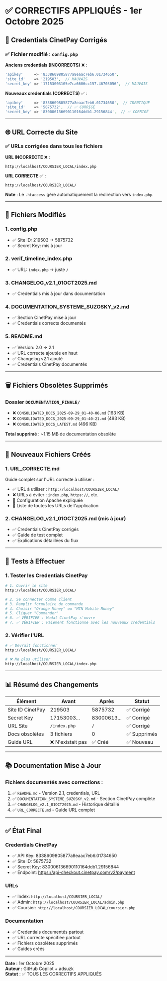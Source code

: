 # ✅ CORRECTIFS APPLIQUÉS - 1er Octobre 2025

## 🔑 Credentials CinetPay Corrigés

### ✅ Fichier modifié : `config.php`

**Anciens credentials (INCORRECTS)** ❌ :
```php
'apikey'     => '8338609805877a8eaac7eb6.01734650',
'site_id'    => '219503',  // MAUVAIS
'secret_key' => '17153003105e7ca6606cc157.46703056',  // MAUVAIS
```

**Nouveaux credentials (CORRECTS)** ✅ :
```php
'apikey'     => '8338609805877a8eaac7eb6.01734650',  // IDENTIQUE
'site_id'    => '5875732',  // ✅ CORRIGÉ
'secret_key' => '830006136690110164ddb1.29156844',  // ✅ CORRIGÉ
```

---

## 🌐 URL Correcte du Site

### ✅ URLs corrigées dans tous les fichiers

**URL INCORRECTE** ❌ :
```
http://localhost/COURSIER_LOCAL/index.php
```

**URL CORRECTE** ✅ :
```
http://localhost/COURSIER_LOCAL/
```

**Note** : Le `.htaccess` gère automatiquement la redirection vers `index.php`.

---

## 📁 Fichiers Modifiés

### 1. **config.php**
- ✅ Site ID: 219503 → 5875732
- ✅ Secret Key: mis à jour

### 2. **verif_timeline_index.php**
- ✅ URL: `index.php` → juste `/`

### 3. **CHANGELOG_v2.1_01OCT2025.md**
- ✅ Credentials mis à jour dans documentation

### 4. **DOCUMENTATION_SYSTEME_SUZOSKY_v2.md**
- ✅ Section CinetPay mise à jour
- ✅ Credentials corrects documentés

### 5. **README.md**
- ✅ Version: 2.0 → 2.1
- ✅ URL correcte ajoutée en haut
- ✅ Changelog v2.1 ajouté
- ✅ Credentials CinetPay documentés

---

## 🗑️ Fichiers Obsolètes Supprimés

### Dossier `DOCUMENTATION_FINALE/`
- ❌ `CONSOLIDATED_DOCS_2025-09-29_01-40-06.md` (163 KB)
- ❌ `CONSOLIDATED_DOCS_2025-09-29_01-40-21.md` (493 KB)
- ❌ `CONSOLIDATED_DOCS_LATEST.md` (496 KB)

**Total supprimé** : ~1.15 MB de documentation obsolète

---

## 📄 Nouveaux Fichiers Créés

### 1. **URL_CORRECTE.md**
Guide complet sur l'URL correcte à utiliser :
- ✅ URL à utiliser : `http://localhost/COURSIER_LOCAL/`
- ❌ URLs à éviter : `index.php`, `https://`, etc.
- 🔧 Configuration Apache expliquée
- 🔗 Liste de toutes les URLs de l'application

### 2. **CHANGELOG_v2.1_01OCT2025.md** (mis à jour)
- ✅ Credentials CinetPay corrigés
- ✅ Guide de test complet
- ✅ Explications détaillées du flux

---

## 🧪 Tests à Effectuer

### 1. Tester les Credentials CinetPay
```bash
# 1. Ouvrir le site
http://localhost/COURSIER_LOCAL/

# 2. Se connecter comme client
# 3. Remplir formulaire de commande
# 4. Choisir "Orange Money" ou "MTN Mobile Money"
# 5. Cliquer "Commander"
# 6. ✅ VÉRIFIER : Modal CinetPay s'ouvre
# 7. ✅ VÉRIFIER : Paiement fonctionne avec les nouveaux credentials
```

### 2. Vérifier l'URL
```bash
# ✅ Devrait fonctionner
http://localhost/COURSIER_LOCAL/

# ❌ Ne plus utiliser
http://localhost/COURSIER_LOCAL/index.php
```

---

## 📊 Résumé des Changements

| Élément | Avant | Après | Statut |
|---------|-------|-------|--------|
| Site ID CinetPay | 219503 | 5875732 | ✅ Corrigé |
| Secret Key | 17153003... | 83000613... | ✅ Corrigé |
| URL Site | `/index.php` | `/` | ✅ Corrigé |
| Docs obsolètes | 3 fichiers | 0 | ✅ Supprimés |
| Guide URL | ❌ N'existait pas | ✅ Créé | ✅ Nouveau |

---

## 📚 Documentation Mise à Jour

### Fichiers documentés avec corrections :
1. ✅ `README.md` - Version 2.1, credentials, URL
2. ✅ `DOCUMENTATION_SYSTEME_SUZOSKY_v2.md` - Section CinetPay complète
3. ✅ `CHANGELOG_v2.1_01OCT2025.md` - Historique détaillé
4. ✅ `URL_CORRECTE.md` - Guide URL complet

---

## ✅ État Final

### Credentials CinetPay
- ✅ API Key: 8338609805877a8eaac7eb6.01734650
- ✅ Site ID: 5875732
- ✅ Secret Key: 830006136690110164ddb1.29156844
- ✅ Endpoint: https://api-checkout.cinetpay.com/v2/payment

### URLs
- ✅ Index: `http://localhost/COURSIER_LOCAL/`
- ✅ Admin: `http://localhost/COURSIER_LOCAL/admin.php`
- ✅ Coursier: `http://localhost/COURSIER_LOCAL/coursier.php`

### Documentation
- ✅ Credentials documentés partout
- ✅ URL correcte spécifiée partout
- ✅ Fichiers obsolètes supprimés
- ✅ Guides créés

---

**Date** : 1er Octobre 2025  
**Auteur** : GitHub Copilot + adsuzk  
**Statut** : ✅ TOUS LES CORRECTIFS APPLIQUÉS

